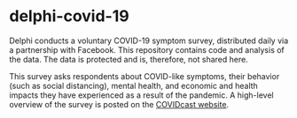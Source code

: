 # delphi-covid-19
Delphi conducts a voluntary COVID-19 symptom survey, distributed daily via a partnership with Facebook. This repository contains code and analysis of the data. The data is protected and is, therefore, not shared here.

This survey asks respondents about COVID-like symptoms, their behavior (such as social distancing), mental health, and economic and health impacts they have experienced as a result of the pandemic. A high-level overview of the survey is posted on the [COVIDcast website](https://delphi.cmu.edu/covidcast/surveys/).
